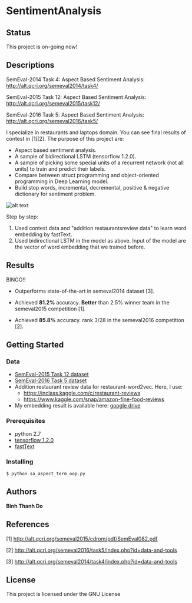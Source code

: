 # SentimentAnalysis
## Status
This project is on-going now!

## Descriptions
SemEval-2014 Task 4: Aspect Based Sentiment Analysis: http://alt.qcri.org/semeval2014/task4/

SemEval-2015 Task 12: Aspect Based Sentiment Analysis: http://alt.qcri.org/semeval2015/task12/

SemEval-2016 Task 5: Aspect Based Sentiment Analysis: http://alt.qcri.org/semeval2016/task5/

I specialize in restaurants and laptops domain. You can see final results of contest in [1][2].
The purpose of this project are:

* Aspect based sentiment analysis.
* A sample of bidirectional LSTM (tensorflow 1.2.0).
* A sample of picking some special units of a recurrent network (not all units) to train and predict their labels. 
* Compare between struct programming and object-oriented programming in Deep Learning model.
* Build stop words, incremental, decremental, positive & negative dictionary for sentiment problem.

![alt text](https://github.com/peace195/SentimentAnalysis/blob/master/model.png)

Step by step:
1. Used contest data and "addition restaurantsreview data" to learn word embedding by fastText.
2. Used bidirectional LSTM in the model as above. Input of the model are the vector of word embedding that we trained before.

## Results
BINGO!!
* Outperforms state-of-the-art in semeval2014 dataset [3].

* Achieved **81.2%** accuracy. **Better** than 2.5% winner team in the semeval2015 competition [1].

* Achieved **85.8%** accuracy. rank 3/28 in the semeval2016 competition [2].


## Getting Started

### Data
* [SemEval-2015 Task 12 dataset](http://alt.qcri.org/semeval2015/task12/index.php?id=data-and-tools)
* [SemEval-2016 Task 5 dataset](http://alt.qcri.org/semeval2016/task5/index.php?id=data-and-tools)
* Addition restaurant review data for restaurant-word2vec. Here, I use:
	* https://inclass.kaggle.com/c/restaurant-reviews
	* https://www.kaggle.com/snap/amazon-fine-food-reviews
* My embedding result is available here: [google drive](https://drive.google.com/drive/folders/0B7O__AeIXgEkRjdLenQ5Ynl4aFk?usp=sharing)

### Prerequisites
* python 2.7
* [tensorflow 1.2.0](https://www.tensorflow.org/versions/r0.12/get_started/os_setup#download-and-setup)
* [fastText](https://github.com/facebookresearch/fastText)

### Installing
	
	$ python sa_aspect_term_oop.py
	

## Authors

**Binh Thanh Do** 

## References
[1] http://alt.qcri.org/semeval2015/cdrom/pdf/SemEval082.pdf

[2] http://alt.qcri.org/semeval2016/task5/index.php?id=data-and-tools

[3] http://alt.qcri.org/semeval2014/task4/index.php?id=data-and-tools

## License

This project is licensed under the GNU License